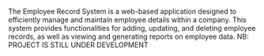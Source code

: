 The Employee Record System is a web-based application designed to efficiently manage and maintain employee details within a company. 
This system provides functionalities for adding, updating, and deleting employee records, as well as viewing and generating reports on employee data.
NB: PROJECT IS STILL UNDER DEVELOPMENT
